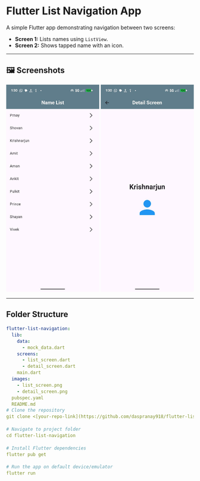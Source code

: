 # Flutter List Navigation App

A simple Flutter app demonstrating navigation between two screens:  
- **Screen 1:** Lists names using `ListView`.  
- **Screen 2:** Shows tapped name with an icon.  

---

## 🖼 Screenshots
<p align="center">
  <img src="image/name_list.jpg" width="250" />
  <img src="image/detail_screen.jpg" width="250" />
</p>

---

## Folder Structure

```yaml
flutter-list-navigation:
  lib:
    data:
      - mock_data.dart
    screens:
      - list_screen.dart
      - detail_screen.dart
    main.dart
  images:
    - list_screen.png
    - detail_screen.png
  pubspec.yaml
  README.md
# Clone the repository
git clone <[your-repo-link](https://github.com/daspranay918/flutter-list-navigation)>

# Navigate to project folder
cd flutter-list-navigation

# Install Flutter dependencies
flutter pub get

# Run the app on default device/emulator
flutter run
